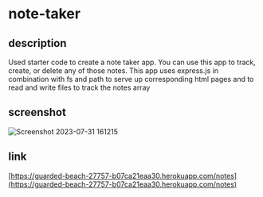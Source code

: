 # note-taker

## description
Used starter code to create a note taker app. You can use this app to track, create, or delete any of those notes. This app uses express.js in combination with fs and path to serve up corresponding html pages and to read and write files to track the notes array

## screenshot
![Screenshot 2023-07-31 161215](https://github.com/Popiuy/note-taker/assets/137010790/c3927a2e-a96d-473b-baa8-e1caadd0622c)

## link
[https://guarded-beach-27757-b07ca21eaa30.herokuapp.com/notes](https://guarded-beach-27757-b07ca21eaa30.herokuapp.com/notes)